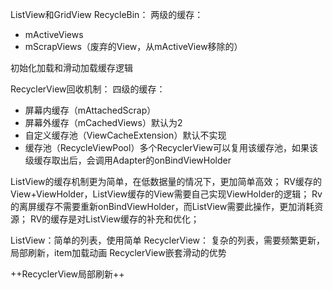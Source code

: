 ListView和GridView RecycleBin： 
两级的缓存：
- mActiveViews
- mScrapViews（废弃的View，从mActiveView移除的）


初始化加载和滑动加载缓存逻辑


RecyclerView回收机制：
四级的缓存：
- 屏幕内缓存（mAttachedScrap）
- 屏幕外缓存（mCachedViews）默认为2
- 自定义缓存池（ViewCacheExtension）默认不实现
- 缓存池（RecycleViewPool）多个RecyclerView可以复用该缓存池，如果该级缓存取出后，会调用Adapter的onBindViewHolder


ListView的缓存机制更为简单，在低数据量的情况下，更加简单高效；
RV缓存的View+ViewHolder，ListView缓存的View需要自己实现ViewHolder的逻辑；
Rv的离屏缓存不需要重新onBindViewHolder，而ListView需要此操作，更加消耗资源；
RV的缓存是对ListView缓存的补充和优化；

ListView：简单的列表，使用简单
RecyclerView： 复杂的列表，需要频繁更新，局部刷新，item加载动画
RecyclerView嵌套滑动的优势

++RecyclerView局部刷新++


